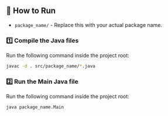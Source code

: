 ## 🚀 How to Run

- `package_name/` - Replace this with your actual package name.

### **1️⃣ Compile the Java files**
Run the following command inside the project root:

```sh
javac -d . src/package_name/*.java
```

### **2️⃣ Run the Main Java file**
Run the following command inside the project root:

```sh
java package_name.Main
```
